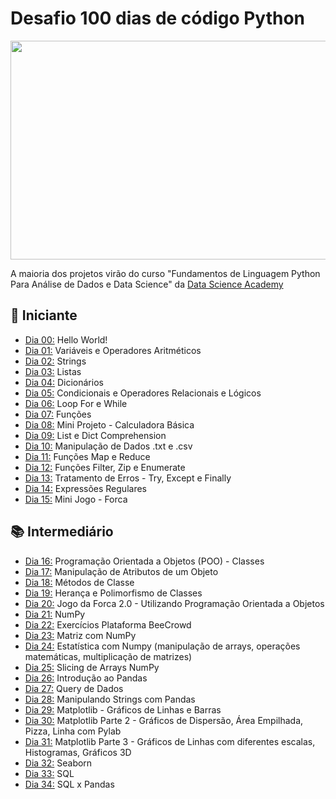 # Desafio 100 dias de código Python

<img src="https://raw.githubusercontent.com/cat-milk/Anime-Girls-Holding-Programming-Books/refs/heads/master/Python/kagome_with_python.jpg" width = "520" height = "350"/>

A maioria dos projetos virão do curso "Fundamentos de Linguagem Python Para Análise de Dados e Data Science" da [Data Science Academy](https://www.datascienceacademy.com.br/course/fundamentos-de-linguagem-python-para-analise-de-dados-e-data-science)

## 🔰 Iniciante 
- [Dia 00:](https://github.com/Carolkisaki/Desafio---100-dias-de-codigo-Python/tree/main/dia00) Hello World!
- [Dia 01:](https://github.com/Carolkisaki/Desafio---100-dias-de-codigo-Python/tree/main/dia01) Variáveis e Operadores Aritméticos
- [Dia 02:](https://github.com/Carolkisaki/Desafio---100-dias-de-codigo-Python/tree/main/dia02) Strings
- [Dia 03:](https://github.com/Carolkisaki/Desafio---100-dias-de-codigo-Python/tree/main/dia03) Listas
- [Dia 04:](https://github.com/Carolkisaki/Desafio---100-dias-de-codigo-Python/tree/main/dia04) Dicionários
- [Dia 05:](https://github.com/Carolkisaki/Desafio---100-dias-de-codigo-Python/tree/main/dia05) Condicionais e Operadores Relacionais e Lógicos
- [Dia 06:](https://github.com/Carolkisaki/Desafio---100-dias-de-codigo-Python/tree/main/dia06) Loop For e While
- [Dia 07:](https://github.com/Carolkisaki/Desafio---100-dias-de-codigo-Python/tree/main/dia07) Funções
- [Dia 08:](https://github.com/Carolkisaki/Desafio---100-dias-de-codigo-Python/tree/main/dia08) Mini Projeto - Calculadora Básica
- [Dia 09:](https://github.com/Carolkisaki/Desafio---100-dias-de-codigo-Python/tree/main/dia09) List e Dict Comprehension
- [Dia 10:](https://github.com/Carolkisaki/Desafio---100-dias-de-codigo-Python/tree/main/dia10) Manipulação de Dados .txt e .csv
- [Dia 11:](https://github.com/Carolkisaki/Desafio---100-dias-de-codigo-Python/tree/main/dia11) Funções Map e Reduce
- [Dia 12:](https://github.com/Carolkisaki/Desafio---100-dias-de-codigo-Python/tree/main/dia12) Funções Filter, Zip e Enumerate
- [Dia 13:](https://github.com/Carolkisaki/Desafio---100-dias-de-codigo-Python/tree/main/dia13) Tratamento de Erros - Try, Except e Finally
- [Dia 14:](https://github.com/Carolkisaki/Desafio---100-dias-de-codigo-Python/tree/main/dia14) Expressões Regulares
- [Dia 15:](https://github.com/Carolkisaki/Desafio---100-dias-de-codigo-Python/tree/main/dia15) Mini Jogo - Forca
## 📚 Intermediário
- [Dia 16:](https://github.com/Carolkisaki/Desafio---100-dias-de-codigo-Python/tree/main/dia16) Programação Orientada a Objetos (POO) - Classes
- [Dia 17:](https://github.com/Carolkisaki/Desafio---100-dias-de-codigo-Python/tree/main/dia17) Manipulação de Atributos de um Objeto
- [Dia 18:](https://github.com/Carolkisaki/Desafio---100-dias-de-codigo-Python/tree/main/dia18) Métodos de Classe
- [Dia 19:](https://github.com/Carolkisaki/Desafio---100-dias-de-codigo-Python/tree/main/dia19) Herança e Polimorfismo de Classes
- [Dia 20:](https://github.com/Carolkisaki/Desafio---100-dias-de-codigo-Python/tree/main/dia20) Jogo da Forca 2.0 - Utilizando Programação Orientada a Objetos
- [Dia 21:](https://github.com/Carolkisaki/Desafio---100-dias-de-codigo-Python/tree/main/dia21) NumPy
- [Dia 22:](https://github.com/Carolkisaki/Desafio---100-dias-de-codigo-Python/tree/main/dia22) Exercícios Plataforma BeeCrowd
- [Dia 23:](https://github.com/Carolkisaki/Desafio---100-dias-de-codigo-Python/tree/main/dia23) Matriz com NumPy
- [Dia 24:](https://github.com/Carolkisaki/Desafio---100-dias-de-codigo-Python/tree/main/dia24) Estatística com Numpy (manipulação de arrays, operações matemáticas, multiplicação de matrizes)
- [Dia 25:](https://github.com/Carolkisaki/Desafio---100-dias-de-codigo-Python/tree/main/dia25) Slicing de Arrays NumPy
- [Dia 26:](https://github.com/Carolkisaki/Desafio---100-dias-de-codigo-Python/tree/main/dia26) Introdução ao Pandas
- [Dia 27:](https://github.com/Carolkisaki/Desafio---100-dias-de-codigo-Python/tree/main/dia27) Query de Dados
- [Dia 28:](https://github.com/Carolkisaki/Desafio---100-dias-de-codigo-Python/tree/main/dia28) Manipulando Strings com Pandas
- [Dia 29:](https://github.com/Carolkisaki/Desafio---100-dias-de-codigo-Python/tree/main/dia29) Matplotlib - Gráficos de Linhas e Barras
- [Dia 30:](https://github.com/Carolkisaki/Desafio---100-dias-de-codigo-Python/tree/main/dia30) Matplotlib Parte 2 - Gráficos de Dispersão, Área Empilhada, Pizza, Linha com Pylab
- [Dia 31:](https://github.com/Carolkisaki/Desafio---100-dias-de-codigo-Python/tree/main/dia31) Matplotlib Parte 3 - Gráficos de Linhas com diferentes escalas, Histogramas, Gráficos 3D
- [Dia 32:](https://github.com/Carolkisaki/Desafio---100-dias-de-codigo-Python/tree/main/dia32) Seaborn
- [Dia 33:](https://github.com/Carolkisaki/Desafio---100-dias-de-codigo-Python/tree/main/dia33) SQL
- [Dia 34:](https://github.com/Carolkisaki/Desafio---100-dias-de-codigo-Python/tree/main/dia34) SQL x Pandas
